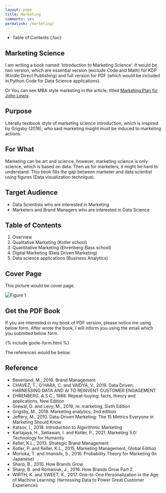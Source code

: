 ```yaml
---
layout: page
title: Marketing
comments: yes
permalink: /marketing/
---
```


* Table of Contents
{:toc}

## Marketing Science

I am writing a book named 'Introduction to Marketing Science'.
It would be two version, which are essential version (exclude Code and Math) for KDP (Kindle Direct Publishing) and full version for PDF (which would be included in Python Code for Data Science applications).

Or You can see MBA style marketing in the article, titled [Marketing Plan for John Lewis](https://kyo1988.github.io/Kyo.github.io/marketing/2021/05/09/Marketing-Plan-for-John-Lewis.html).

## Purpose
Literally textbook style of marketing science introduction, which is inspired by Grigsby (2018), who said marketing insight must be induced to marketing actions.

## For What
Marketing can be art and science, however, marketing science is only science, which is based on data. Then as for marketers, it might be hard to understand. This book fills the gap between marketer and data scientist using figures (Data visualization technique).

## Target Audience
* Data Scientists who are interested in Marketing
* Marketers and Brand Managers who are interested in Data Science

## Table of Contents
1. Overview 
2. Qualitative Marketing (Kotler school)
3. Quantitative Marketing (Ehrenberg-Bass school)
4. Digital Marketing (Data Driven Marketing)
5. Data science applications (Business Analytics)

## Cover Page
This picture would be cover page.

![Figure 1](https://res.cloudinary.com/djiyxp5ax/image/upload/v1627115145/EBook_Cover_jwu2sy.png "EBook Cover")


## Get the PDF Book
If you are interested in my book of PDF version, please notice me using below form.
After wrote the book, I will inform you using the email which you submited below form.

{% include goole-form.html %}

The references would be below.

## Reference
* Beverland, M., 2018. Brand Management
* CHAVEZ, T., O’HARA, C. and VAIDYA, V., 2019. Data Driven: HARNESSING DATA AND AI TO REINVENT CUSTOMER ENGAGEMENT
* EHRENBERG, A.S.C., 1988. Repeat-buying: facts, theory and applications, New Edition
* Grewal, D. and Levy, M., 2019, m: marketing, Sixth Edition
* Grigsby, M., 2018. Marketing analytics, 2nd edition
* Jeffery, M., 2010. Data-Driven Marketing: The 15 Metrics Everyone in Marketing Should Know
* Katsov, I., 2018. Introduction to Algorithmic Marketing
* Kartajaya, H., Setiawan, I. and Kotler, P., 2021. Marketing 5.0: Technology for Humanity
* Keller, K.L., 2013. Strategic Brand Management
* Kotler, P. and Keller, K.L., 2015, Marketing Management, Global Edition
* Morioka, T. and Imanishi, S., 2016. Probability Theory for Marketing (In Japanese)
* Sharp, B., 2010. How Brands Grow
* Sharp, B. and Romaniuk, J., 2016. How Brands Grow Part 2
* WIRTH, K. and SWEET, K., 2017. One-to-One Personalization in the Age of Machine Learning: Harnessing Data to Power Great Customer Experiences
